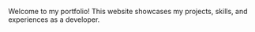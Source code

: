 Welcome to my portfolio! This website showcases my projects, skills, and experiences as a developer.

